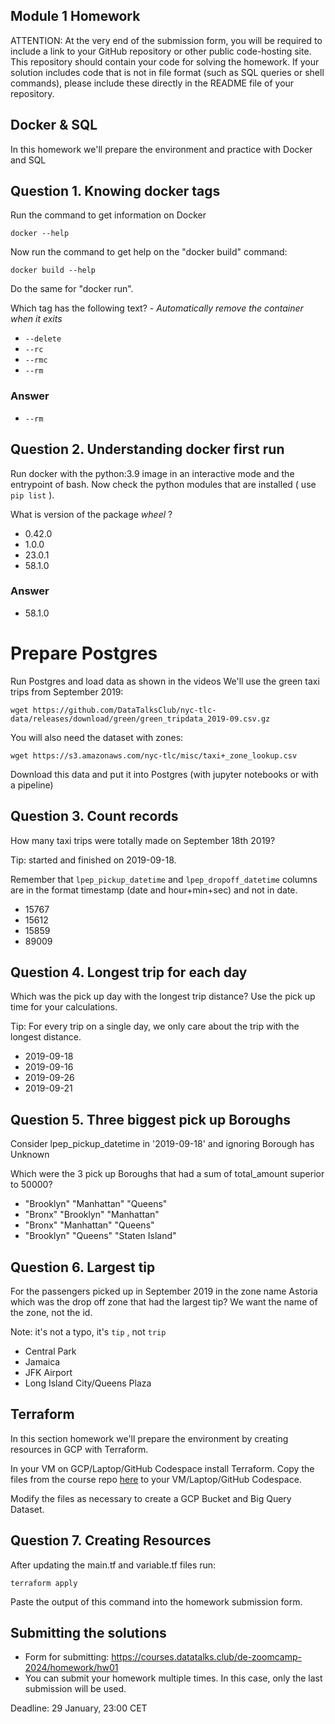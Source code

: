 ## Module 1 Homework

ATTENTION: At the very end of the submission form, you will be required to include a link to your GitHub repository or other public code-hosting site. This repository should contain your code for solving the homework. If your solution includes code that is not in file format (such as SQL queries or shell commands), please include these directly in the README file of your repository.

## Docker & SQL

In this homework we'll prepare the environment
and practice with Docker and SQL

## Question 1. Knowing docker tags

Run the command to get information on Docker

`docker --help`

Now run the command to get help on the "docker build" command:

`docker build --help`

Do the same for "docker run".

Which tag has the following text? - _Automatically remove the container when it exits_

- `--delete`
- `--rc`
- `--rmc`
- `--rm`

### Answer

- `--rm`

## Question 2. Understanding docker first run

Run docker with the python:3.9 image in an interactive mode and the entrypoint of bash.
Now check the python modules that are installed ( use `pip list` ).

What is version of the package _wheel_ ?

- 0.42.0
- 1.0.0
- 23.0.1
- 58.1.0

### Answer

- 58.1.0

# Prepare Postgres

Run Postgres and load data as shown in the videos
We'll use the green taxi trips from September 2019:

`wget https://github.com/DataTalksClub/nyc-tlc-data/releases/download/green/green_tripdata_2019-09.csv.gz`

You will also need the dataset with zones:

`wget https://s3.amazonaws.com/nyc-tlc/misc/taxi+_zone_lookup.csv`

Download this data and put it into Postgres (with jupyter notebooks or with a pipeline)

## Question 3. Count records

How many taxi trips were totally made on September 18th 2019?

Tip: started and finished on 2019-09-18.

Remember that `lpep_pickup_datetime` and `lpep_dropoff_datetime` columns are in the format timestamp (date and hour+min+sec) and not in date.

- 15767
- 15612
- 15859
- 89009

## Question 4. Longest trip for each day

Which was the pick up day with the longest trip distance?
Use the pick up time for your calculations.

Tip: For every trip on a single day, we only care about the trip with the longest distance.

- 2019-09-18
- 2019-09-16
- 2019-09-26
- 2019-09-21

## Question 5. Three biggest pick up Boroughs

Consider lpep_pickup_datetime in '2019-09-18' and ignoring Borough has Unknown

Which were the 3 pick up Boroughs that had a sum of total_amount superior to 50000?

- "Brooklyn" "Manhattan" "Queens"
- "Bronx" "Brooklyn" "Manhattan"
- "Bronx" "Manhattan" "Queens"
- "Brooklyn" "Queens" "Staten Island"

## Question 6. Largest tip

For the passengers picked up in September 2019 in the zone name Astoria which was the drop off zone that had the largest tip?
We want the name of the zone, not the id.

Note: it's not a typo, it's `tip` , not `trip`

- Central Park
- Jamaica
- JFK Airport
- Long Island City/Queens Plaza

## Terraform

In this section homework we'll prepare the environment by creating resources in GCP with Terraform.

In your VM on GCP/Laptop/GitHub Codespace install Terraform.
Copy the files from the course repo
[here](https://github.com/DataTalksClub/data-engineering-zoomcamp/tree/main/01-docker-terraform/1_terraform_gcp/terraform) to your VM/Laptop/GitHub Codespace.

Modify the files as necessary to create a GCP Bucket and Big Query Dataset.

## Question 7. Creating Resources

After updating the main.tf and variable.tf files run:

```
terraform apply
```

Paste the output of this command into the homework submission form.

## Submitting the solutions

- Form for submitting: https://courses.datatalks.club/de-zoomcamp-2024/homework/hw01
- You can submit your homework multiple times. In this case, only the last submission will be used.

Deadline: 29 January, 23:00 CET
